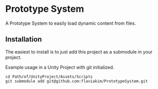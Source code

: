 # Prototype System

A Prototype System to easily load dynamic content from files. 

## Installation

The easiest to install is to just add this project as a submodule in your project.

Example usage in a Unity Project with git initialized.

```
cd Path/of/UnityProject/Assets/Scripts
git submodule add git@github.com:flaviakim/PrototypeSystem.git
```
